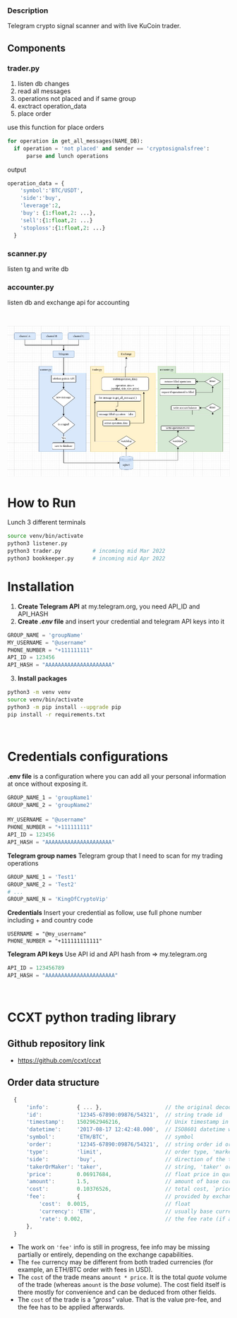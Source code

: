 ### Description
Telegram crypto signal scanner and with live KuCoin trader.


## Components
### **trader.py**

1. listen db changes
2. read all messages 
3. operations not placed and if same group
4. exctract operation_data
5. place order

use this function for place orders 

``` python
for operation in get_all_messages(NAME_DB):
  if operation = 'not placed' and sender == 'cryptosignalsfree':
      parse and lunch operations
```
output
``` python
operation_data = {
    'symbol':'BTC/USDT',
    'side':'buy',
    'leverage':2,
    'buy': {1:float,2: ...},
    'sell':{1:float,2: ...}
    'stoploss':{1:float,2: ...}
  }
```

### **scanner.py**
listen tg and write db
### **accounter.py**
listen db and exchange api for accounting

<br>

![alt text](/docs/flowcharts/teleryum_flowchart.jpg)


# How to Run 
Lunch 3 different terminals 
```bash
source venv/bin/activate
python3 listener.py
python3 trader.py          # incoming mid Mar 2022
python3 bookkeeper.py      # incoming mid Apr 2022
```

# Installation
1. **Create Telegram API** at my.telegram.org, you need API_ID and API_HASH
2. **Create *.env* file** and insert your credential and telegram API keys into it 

``` python
GROUP_NAME = 'groupName' 
MY_USERNAME = "@username"
PHONE_NUMBER = "+111111111" 
API_ID = 123456
API_HASH = "AAAAAAAAAAAAAAAAAAAAA" 
```

3. **Install packages**

```bash 
python3 -m venv venv
source venv/bin/activate
python3 -m pip install --upgrade pip 
pip install -r requirements.txt 
```

<br>

# Credentials configurations
**.env file** is a configuration where you can add all your personal
information at once without exposing it.

``` python
GROUP_NAME_1 = 'groupName1'
GROUP_NAME_2 = 'groupName2' 

MY_USERNAME = "@username"
PHONE_NUMBER = "+111111111" 
API_ID = 123456
API_HASH = "AAAAAAAAAAAAAAAAAAAAA" 
```
**Telegram group names**
Telegram group that I need to scan for my trading operations
``` python
GROUP_NAME_1 = 'Test1'
GROUP_NAME_2 = 'Test2'
# ...
GROUP_NAME_N = 'KingOfCryptoVip'
```
**Credentials**
Insert your credential as follow, use full phone number including + and country code 
```
USERNAME = "@my_username"
PHONE_NUMBER = "+111111111111" 
```


**Telegram API keys**
Use API id and API hash from =>  my.telegram.org <br>
``` python
API_ID = 123456789
API_HASH = "AAAAAAAAAAAAAAAAAAAAAA" 
```

<br>

# CCXT python trading library

## Github repository link
- https://github.com/ccxt/ccxt

## Order data structure
``` javascript
  {
      'info':         { ... },                    // the original decoded JSON as is
      'id':           '12345-67890:09876/54321',  // string trade id
      'timestamp':    1502962946216,              // Unix timestamp in milliseconds
      'datetime':     '2017-08-17 12:42:48.000',  // ISO8601 datetime with milliseconds
      'symbol':       'ETH/BTC',                  // symbol
      'order':        '12345-67890:09876/54321',  // string order id or undefined/None/null
      'type':         'limit',                    // order type, 'market', 'limit' or undefined/None/null
      'side':         'buy',                      // direction of the trade, 'buy' or 'sell'
      'takerOrMaker': 'taker',                    // string, 'taker' or 'maker'
      'price':        0.06917684,                 // float price in quote currency
      'amount':       1.5,                        // amount of base currency
      'cost':         0.10376526,                 // total cost, `price * amount`,
      'fee':          {                           // provided by exchange or calculated by ccxt
          'cost':  0.0015,                        // float
          'currency': 'ETH',                      // usually base currency for buys, quote currency for sells
          'rate': 0.002,                          // the fee rate (if available)
      },
  }
```
   

* The work on ``'fee'`` info is still in progress, fee info may be missing partially or entirely, depending on the exchange capabilities.
* The ``fee`` currency may be different from both traded currencies (for example, an ETH/BTC order with fees in USD).
* The ``cost`` of the trade means ``amount * price``. It is the total *quote* volume of the trade (whereas ``amount`` is the *base* volume). The cost field itself is there mostly for convenience and can be deduced from other fields.
* The ``cost`` of the trade is a *"gross"* value. That is the value pre-fee, and the fee has to be applied afterwards.

